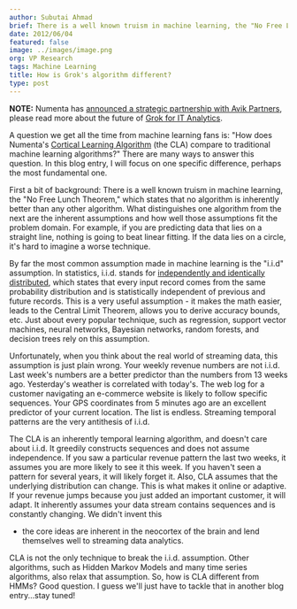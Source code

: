```yaml
---
author: Subutai Ahmad
brief: There is a well known truism in machine learning, the "No Free Lunch Theorem," which states that no algorithm is inherently better than any other algorithm.
date: 2012/06/04
featured: false
image: ../images/image.png
org: VP Research
tags: Machine Learning
title: How is Grok's algorithm different?
type: post
---
```


**NOTE:** Numenta has [announced a strategic partnership with Avik Partners](/press/numenta-announces-licensing-of-grok-for-it-to-avik-partners.html),
please read more about the future of
[Grok for IT Analytics](http://grokstream.com).

A question we get all the time from machine learning fans is: "How does
Numenta's [Cortical Learning Algorithm](http://numenta.org/cla.html) (the CLA)
compare to traditional machine learning algorithms?" There are many ways to
answer this question. In this blog entry, I will focus on one specific
difference, perhaps the most fundamental one.

First a bit of background: There is a well known truism in machine learning, the
"No Free Lunch Theorem," which states that no algorithm is inherently better
than any other algorithm. What distinguishes one algorithm from the next are the
inherent assumptions and how well those assumptions fit the problem domain. For
example, if you are predicting data that lies on a straight line, nothing is
going to beat linear fitting. If the data lies on a circle, it's hard to imagine
a worse technique.

By far the most common assumption made in machine learning is the "i.i.d"
assumption. In statistics, i.i.d. stands for
[independently and identically distributed](http://en.wikipedia.org/wiki/Independent_and_identically_distributed_random_variables),
which states that every input record comes from the same probability
distribution and is statistically independent of previous and future records.
This is a very useful assumption - it makes the math easier, leads to
the Central Limit Theorem, allows you to derive accuracy bounds, etc. Just about
every popular technique, such as regression, support vector machines, neural
networks, Bayesian networks, random forests, and decision trees rely on this
assumption.

Unfortunately, when you think about the real world of streaming data, this
assumption is just plain wrong. Your weekly revenue numbers are not i.i.d. Last
week's numbers are a better predictor than the numbers from 13 weeks ago.
Yesterday's weather is correlated with today's. The web log for a customer
navigating an e-commerce website is likely to follow specific sequences. Your
GPS coordinates from 5 minutes ago are an excellent predictor of your current
location. The list is endless. Streaming temporal patterns are the very
antithesis of i.i.d.

The CLA is an inherently temporal learning algorithm, and doesn't care about
i.i.d. It greedily constructs sequences and does not assume independence. If you
saw a particular revenue pattern the last two weeks, it assumes you are more
likely to see it this week. If you haven't seen a pattern for several years, it
will likely forget it. Also, CLA assumes that the underlying distribution can
change. This is what makes it online or adaptive. If your revenue jumps because
you just added an important customer, it will adapt. It inherently assumes your
data stream contains sequences and is constantly changing. We didn't invent this
- the core ideas are inherent in the neocortex of the brain and lend themselves
well to streaming data analytics.

CLA is not the only technique to break the i.i.d. assumption. Other algorithms,
such as Hidden Markov Models and many time series algorithms, also relax that
assumption. So, how is CLA different from HMMs? Good question. I guess we'll
just have to tackle that in another blog entry...stay tuned!
